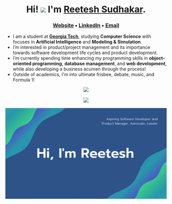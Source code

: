 <h1 align="center">  Hi! <img src="https://media.giphy.com/media/hvRJCLFzcasrR4ia7z/giphy.gif" width="35px"> I'm <a href="https://reeteshsudhakar.com">Reetesh Sudhakar</a>.</h1>
<h3 align="center">
  <a href="https://www.reeteshsudhakar.com">Website</a> •
  <a href="https://www.linkedin.com/in/reeteshsudhakar/">LinkedIn</a> •
  <a href="mailto:rsudhakar9@gatech.edu">Email</a>
</h3>


- I am a student at [**Georgia Tech**](https://gatech.edu), studying **Computer Science** with focuses in **Artificial Intelligence** and **Modeling & Simulation**. 
- I’m interested in product/project management and its importance towards software development life cycles and product development. 
- I’m currently spending time enhancing my programming skills in **object-oriented programming**, **database management**, and **web development**, while also developing a business acumen through the process! 
- Outside of academics, I'm into ultimate frisbee, debate, music, and Formula 1!

<p align="center"> 
  <img src = "https://github-readme-stats.vercel.app/api/top-langs/?username=reeteshsudhakar&layout=compact&title_color=007bff&text_color=e7e7e7&icon_color=007bff&bg_color=171c28">
</p>
<p align="center">
   <img src = "https://github-readme-stats.vercel.app/api?username=reeteshsudhakar&show_icons=true&theme=tokyonight&include_all_commits=true&count_private=true&custom_title=What I'm Up To&hide=stars">
</p>
<p align="center">
  <img src="images/introduction.gif" style="width:750px">
</p>

<!---
reeteshsudhakar/reeteshsudhakar is a ✨ special ✨ repository because its `README.md` (this file) appears on your GitHub profile.
You can click the Preview link to take a look at your changes.
--->
